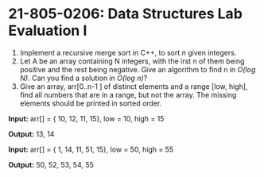 # **21-805-0206: Data Structures Lab Evaluation I**
1. Implement a recursive merge sort in C++, to sort _n_ given integers.
2. Let A be an array containing N integers, with the irst n of them being positive and the rest being negative. Give an algorithm to find n in _O(log N)_. Can you find a solution in _O(log n)_?
3. Give an array, arr[0..n-1 ] of distinct elements and a range [low, high], find all numbers that are in a range, but not the array. The missing elements should be printed in sorted order.

**Input:**  arr[] = { 10, 12, 11, 15}, low = 10, high = 15

**Output:**  13, 14

**Input:**  arr[] = { 1, 14, 11, 51, 15}, low = 50, high = 55

**Output:**  50, 52, 53, 54, 55
